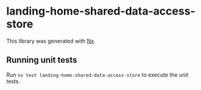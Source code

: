 # landing-home-shared-data-access-store

This library was generated with [Nx](https://nx.dev).

## Running unit tests

Run `nx test landing-home-shared-data-access-store` to execute the unit tests.
